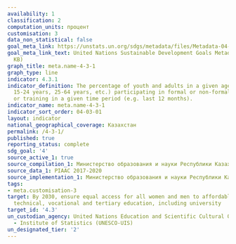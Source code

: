 ```yaml
---
availability: 1
classification: 2
computation_units: процент
customisation: 3
data_non_statistical: false
goal_meta_link: https://unstats.un.org/sdgs/metadata/files/Metadata-04-03-01.pdf
goal_meta_link_text: United Nations Sustainable Development Goals Metadata (PDF 210
  KB)
graph_title: meta.name-4-3-1
graph_type: line
indicator: 4.3.1
indicator_definition: The percentage of youth and adults in a given age range (e.g.
  15-24 years, 25-64 years, etc.) participating in formal or non-formal education
  or training in a given time period (e.g. last 12 months).
indicator_name: meta.name-4-3-1
indicator_sort_order: 04-03-01
layout: indicator
national_geographical_coverage: Казахстан
permalink: /4-3-1/
published: true
reporting_status: complete
sdg_goal: '4'
source_active_1: true
source_compilation_1: Министерство образования и науки Республики Казахстан
source_data_1: PIAAC 2017-2020
source_implementation_1: Министерство образования и науки Республики Казахстан
tags:
- meta.customisation-3
target: By 2030, ensure equal access for all women and men to affordable and quality
  technical, vocational and tertiary education, including university
target_id: '4.3'
un_custodian_agency: United Nations Education and Scientific Cultural Organisation
  - Institute of Statistics (UNESCO-UIS)
un_designated_tier: '2'
---
```

